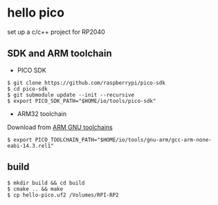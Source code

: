 # hello pico

set up a c/c++ project for RP2040

## SDK and ARM toolchain

* PICO SDK

```
$ git clone https://github.com/raspberrypi/pico-sdk
$ cd pico-sdk
$ git submodule update --init --recursive
$ export PICO_SDK_PATH="$HOME/io/tools/pico-sdk"
```

* ARM32 toolchain

Download from [ARM GNU toolchains](https://developer.arm.com/downloads/-/arm-gnu-toolchain-downloads)

```
$ export PICO_TOOLCHAIN_PATH="$HOME/io/tools/gnu-arm/gcc-arm-none-eabi-14.3.rel1"
```

## build

```
$ mkdir build && cd build
$ cmake .. && make
$ cp hello-pico.uf2 /Volumes/RPI-RP2
```

